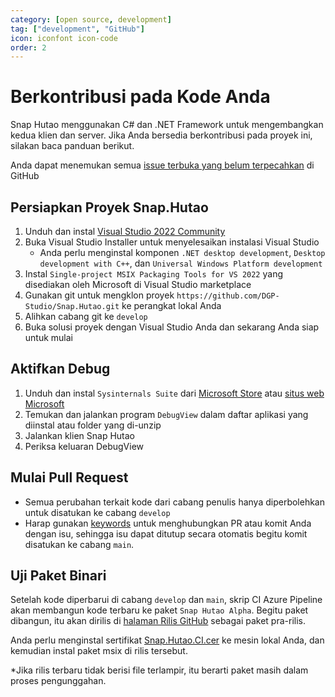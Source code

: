 ```yaml
---
category: [open source, development]
tag: ["development", "GitHub"]
icon: iconfont icon-code
order: 2
---
```


# Berkontribusi pada Kode Anda

Snap Hutao menggunakan C# dan .NET Framework untuk mengembangkan kedua klien dan server. Jika Anda bersedia berkontribusi pada proyek ini,
silakan baca panduan berikut.

Anda dapat menemukan semua [issue terbuka yang belum terpecahkan](https://github.com/DGP-Studio/Snap.Hutao/issues?q=is%3Aissue+is%3Aopen+-label%3A%E5%B7%B2%E4%BF%AE%E5%A4%8D+) di GitHub

## <HopeIcon icon="iconfont icon-visual-studio" size="1.5rem" color="rgb(193,142,241)" /> Persiapkan Proyek Snap.Hutao

1. Unduh dan instal [Visual Studio 2022 Community](https://visualstudio.microsoft.com/downloads/)
2. Buka Visual Studio Installer untuk menyelesaikan instalasi Visual Studio
   - Anda perlu menginstal komponen `.NET desktop development`, `Desktop development with C++`, dan `Universal Windows Platform development`
3. Instal `Single-project MSIX Packaging Tools for VS 2022` yang disediakan oleh Microsoft di Visual Studio marketplace
4. Gunakan git untuk mengklon proyek `https://github.com/DGP-Studio/Snap.Hutao.git` ke perangkat lokal Anda
5. Alihkan cabang git ke `develop`
6. Buka solusi proyek dengan Visual Studio Anda dan sekarang Anda siap untuk mulai

## <HopeIcon icon="iconfont icon-debug" size="1.5rem" color="rgb(73,156,84)" /> Aktifkan Debug

1. Unduh dan instal `Sysinternals Suite` dari [Microsoft Store](https://www.microsoft.com/store/productid/9P7KNL5RWT25) atau [situs web Microsoft](https://learn.microsoft.com/en-us/sysinternals/downloads/sysinternals-suite)
2. Temukan dan jalankan program `DebugView` dalam daftar aplikasi yang diinstal atau folder yang di-unzip
3. Jalankan klien Snap Hutao
4. Periksa keluaran DebugView

## <HopeIcon icon="iconfont icon-pull-request" size="1.5rem" color="rgb(130,80,223)"/> Mulai Pull Request

- Semua perubahan terkait kode dari cabang penulis hanya diperbolehkan untuk disatukan ke cabang `develop`
- Harap gunakan [keywords](https://docs.github.com/en/get-started/writing-on-github/working-with-advanced-formatting/using-keywords-in-issues-and-pull-requests) untuk menghubungkan PR atau komit Anda dengan isu, sehingga isu dapat ditutup secara otomatis begitu komit disatukan ke cabang `main`.

## <HopeIcon icon="iconfont icon-build-package" size="1.5rem" color="rgb(254,189,105)" /> Uji Paket Binari

Setelah kode diperbarui di cabang `develop` dan `main`, skrip CI Azure Pipeline akan membangun kode terbaru ke paket `Snap Hutao Alpha`. Begitu paket dibangun, itu akan dirilis di [halaman Rilis GitHub](https://github.com/DGP-Studio/Snap.Hutao/releases) sebagai paket pra-rilis.

Anda perlu menginstal sertifikat [Snap.Hutao.CI.cer](https://github.com/DGP-Studio/Snap.Hutao/releases/download/2023.10.3.1/Snap.Hutao.CI.cer) ke mesin lokal Anda, dan kemudian instal paket msix di rilis tersebut.

\*Jika rilis terbaru tidak berisi file terlampir, itu berarti paket masih dalam proses pengunggahan.
